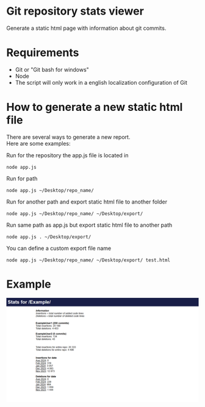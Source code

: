 # Git repository stats viewer 
Generate a static html page with information about git commits. 

# Requirements
 * Git or "Git bash for windows"  
 * Node  
 * The script will only work in a english localization configuration of Git

# How to generate a new static html file
There are several ways to generate a new report.  
Here are some examples:  
  
Run for the repository the app.js file is located in
```
node app.js  
```
Run for path
```
node app.js ~/Desktop/repo_name/
```
Run for another path and export static html file to another folder
```
node app.js ~/Desktop/repo_name/ ~/Desktop/export/
```
Run same path as app.js but export static html file to another path
```
node app.js . ~/Desktop/export/
```
You can define a custom export file name 
```
node app.js ~/Desktop/repo_name/ ~/Desktop/export/ test.html
```


# Example
![example](img/example.png)